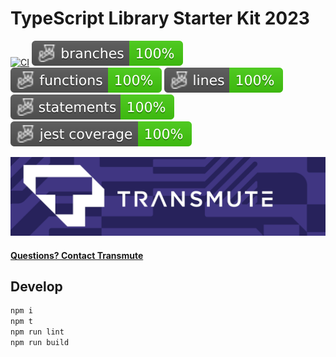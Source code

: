 # TypeScript Library Starter Kit 2023

[![CI](https://github.com/or13/typescript-library-starter-2023/actions/workflows/ci.yml/badge.svg)](https://github.com/or13/typescript-library-starter-2023/actions/workflows/ci.yml)
![Branches](./badges/coverage-branches.svg)
![Functions](./badges/coverage-functions.svg)
![Lines](./badges/coverage-lines.svg)
![Statements](./badges/coverage-statements.svg)
![Jest coverage](./badges/coverage-jest%20coverage.svg)

<!-- [![NPM](https://nodei.co/npm/@transmute/typescript-library-starter-2023.png?mini=true)](https://npmjs.org/package/@transmute/typescript-library-starter-2023) -->

<img src="./transmute-banner.png" />

#### [Questions? Contact Transmute](https://transmute.typeform.com/to/RshfIw?typeform-source=typescript-library-starter-2023)

## Develop

```bash
npm i
npm t
npm run lint
npm run build
```